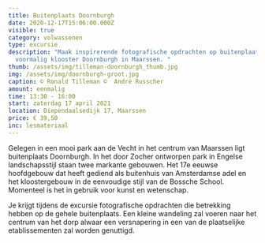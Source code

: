 ```yaml
---
title: Buitenplaats Doornburgh
date: 2020-12-17T15:06:00.000Z
visible: true
category: volwassenen
type: excursie
description: "Maak inspirerende fotografische opdrachten op buitenplaats en
  voormalig klooster Doornburgh in Maarssen. "
thumb: /assets/img/tilleman-doornburgh_thumb.jpg
img: /assets/img/doornburgh-groot.jpg
caption: © Ronald Tilleman ©  André Russcher
amount: eenmalig
time: 13:30 - 16:00
start: zaterdag 17 april 2021
location: Diependaalsedijk 17, Maarssen
price: € 39,50
inc: lesmateriaal
---
```

Gelegen in een mooi park aan de Vecht in het centrum van Maarssen ligt buitenplaats Doornburgh. In het door Zocher ontworpen park in Engelse landschapsstijl staan twee markante gebouwen. Het 17e eeuwse hoofdgebouw dat heeft gediend als buitenhuis van Amsterdamse adel en het kloostergebouw in de eenvoudige stijl van de Bossche School. Momenteel is het in gebruik voor kunst en wetenschap. 

Je krijgt tijdens de excursie fotografische opdrachten die betrekking hebben op de gehele buitenplaats. Een kleine wandeling zal voeren naar het centrum van het dorp alwaar een versnapering in een van de plaatselijke etablissementen zal worden genuttigd.